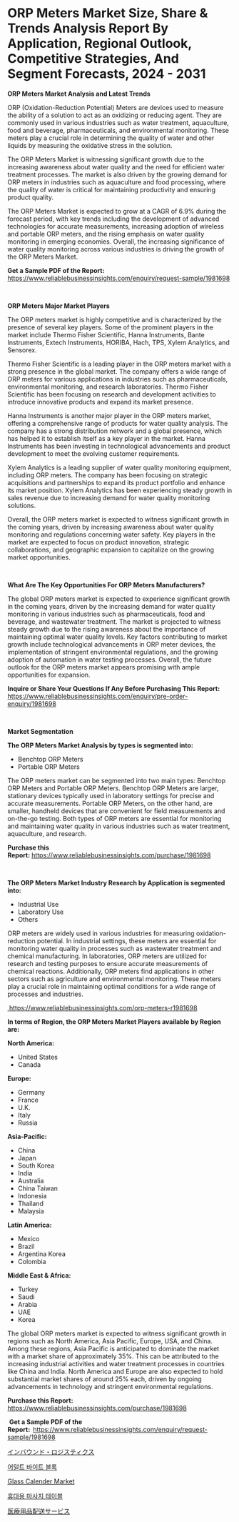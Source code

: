 <p><h1>ORP Meters Market Size, Share & Trends Analysis Report By Application, Regional Outlook, Competitive Strategies, And Segment Forecasts, 2024 - 2031</h1></p><p><strong>ORP Meters Market Analysis and Latest Trends</strong></p>
<p><p>ORP (Oxidation-Reduction Potential) Meters are devices used to measure the ability of a solution to act as an oxidizing or reducing agent. They are commonly used in various industries such as water treatment, aquaculture, food and beverage, pharmaceuticals, and environmental monitoring. These meters play a crucial role in determining the quality of water and other liquids by measuring the oxidative stress in the solution.</p><p>The ORP Meters Market is witnessing significant growth due to the increasing awareness about water quality and the need for efficient water treatment processes. The market is also driven by the growing demand for ORP meters in industries such as aquaculture and food processing, where the quality of water is critical for maintaining productivity and ensuring product quality.</p><p>The ORP Meters Market is expected to grow at a CAGR of 6.9% during the forecast period, with key trends including the development of advanced technologies for accurate measurements, increasing adoption of wireless and portable ORP meters, and the rising emphasis on water quality monitoring in emerging economies. Overall, the increasing significance of water quality monitoring across various industries is driving the growth of the ORP Meters Market.</p></p>
<p><strong>Get a Sample PDF of the Report:&nbsp;</strong> <a href="https://www.reliablebusinessinsights.com/enquiry/request-sample/1981698">https://www.reliablebusinessinsights.com/enquiry/request-sample/1981698</a></p>
<p>&nbsp;</p>
<p><strong>ORP Meters Major Market Players</strong></p>
<p><p>The ORP meters market is highly competitive and is characterized by the presence of several key players. Some of the prominent players in the market include Thermo Fisher Scientific, Hanna Instruments, Bante Instruments, Extech Instruments, HORIBA, Hach, TPS, Xylem Analytics, and Sensorex.</p><p>Thermo Fisher Scientific is a leading player in the ORP meters market with a strong presence in the global market. The company offers a wide range of ORP meters for various applications in industries such as pharmaceuticals, environmental monitoring, and research laboratories. Thermo Fisher Scientific has been focusing on research and development activities to introduce innovative products and expand its market presence.</p><p>Hanna Instruments is another major player in the ORP meters market, offering a comprehensive range of products for water quality analysis. The company has a strong distribution network and a global presence, which has helped it to establish itself as a key player in the market. Hanna Instruments has been investing in technological advancements and product development to meet the evolving customer requirements.</p><p>Xylem Analytics is a leading supplier of water quality monitoring equipment, including ORP meters. The company has been focusing on strategic acquisitions and partnerships to expand its product portfolio and enhance its market position. Xylem Analytics has been experiencing steady growth in sales revenue due to increasing demand for water quality monitoring solutions.</p><p>Overall, the ORP meters market is expected to witness significant growth in the coming years, driven by increasing awareness about water quality monitoring and regulations concerning water safety. Key players in the market are expected to focus on product innovation, strategic collaborations, and geographic expansion to capitalize on the growing market opportunities.</p></p>
<p>&nbsp;</p>
<p><strong>What Are The Key Opportunities For ORP Meters Manufacturers?</strong></p>
<p><p>The global ORP meters market is expected to experience significant growth in the coming years, driven by the increasing demand for water quality monitoring in various industries such as pharmaceuticals, food and beverage, and wastewater treatment. The market is projected to witness steady growth due to the rising awareness about the importance of maintaining optimal water quality levels. Key factors contributing to market growth include technological advancements in ORP meter devices, the implementation of stringent environmental regulations, and the growing adoption of automation in water testing processes. Overall, the future outlook for the ORP meters market appears promising with ample opportunities for expansion.</p></p>
<p><strong>Inquire or Share Your Questions If Any Before Purchasing This Report:</strong> <a href="https://www.reliablebusinessinsights.com/enquiry/pre-order-enquiry/1981698">https://www.reliablebusinessinsights.com/enquiry/pre-order-enquiry/1981698</a></p>
<p>&nbsp;</p>
<p><strong>Market Segmentation</strong></p>
<p><strong>The ORP Meters Market Analysis by types is segmented into:</strong></p>
<p><ul><li>Benchtop ORP Meters</li><li>Portable ORP Meters</li></ul></p>
<p><p>The ORP meters market can be segmented into two main types: Benchtop ORP Meters and Portable ORP Meters. Benchtop ORP Meters are larger, stationary devices typically used in laboratory settings for precise and accurate measurements. Portable ORP Meters, on the other hand, are smaller, handheld devices that are convenient for field measurements and on-the-go testing. Both types of ORP meters are essential for monitoring and maintaining water quality in various industries such as water treatment, aquaculture, and research.</p></p>
<p><strong>Purchase this Report:&nbsp;</strong><a href="https://www.reliablebusinessinsights.com/purchase/1981698">https://www.reliablebusinessinsights.com/purchase/1981698</a></p>
<p>&nbsp;</p>
<p><strong>The ORP Meters Market Industry Research by Application is segmented into:</strong></p>
<p><ul><li>Industrial Use</li><li>Laboratory Use</li><li>Others</li></ul></p>
<p><p>ORP meters are widely used in various industries for measuring oxidation-reduction potential. In industrial settings, these meters are essential for monitoring water quality in processes such as wastewater treatment and chemical manufacturing. In laboratories, ORP meters are utilized for research and testing purposes to ensure accurate measurements of chemical reactions. Additionally, ORP meters find applications in other sectors such as agriculture and environmental monitoring. These meters play a crucial role in maintaining optimal conditions for a wide range of processes and industries.</p></p>
<p><a href="https://www.reliablebusinessinsights.com/orp-meters-r1981698">&nbsp;https://www.reliablebusinessinsights.com/orp-meters-r1981698</a></p>
<p><strong>In terms of Region, the ORP Meters Market Players available by Region are:</strong></p>
<p>
    <p> <strong> North America: </strong>
        <ul>
            <li>United States</li>
            <li>Canada</li>
        </ul>
        </p> 
    <p> <strong> Europe: </strong>
        <ul>
            <li>Germany</li>
            <li>France</li>
            <li>U.K.</li>
            <li>Italy</li>
            <li>Russia</li>
        </ul>
        </p> 
    <p> <strong> Asia-Pacific: </strong>
        <ul>
            <li>China</li>
            <li>Japan</li>
            <li>South Korea</li>
            <li>India</li>
            <li>Australia</li>
            <li>China Taiwan</li>
            <li>Indonesia</li>
            <li>Thailand</li>
            <li>Malaysia</li>
        </ul>
        </p> 
    <p> <strong> Latin America: </strong>
        <ul>
            <li>Mexico</li>
            <li>Brazil</li>
            <li>Argentina Korea</li>
            <li>Colombia</li>
        </ul>
        </p> 
    <p> <strong> Middle East & Africa: </strong>
        <ul>
            <li>Turkey</li>
            <li>Saudi</li>
            <li>Arabia</li>
            <li>UAE</li>
            <li>Korea</li>
        </ul>
    </p>
    </p>
<p><p>The global ORP meters market is expected to witness significant growth in regions such as North America, Asia Pacific, Europe, USA, and China. Among these regions, Asia Pacific is anticipated to dominate the market with a market share of approximately 35%. This can be attributed to the increasing industrial activities and water treatment processes in countries like China and India. North America and Europe are also expected to hold substantial market shares of around 25% each, driven by ongoing advancements in technology and stringent environmental regulations.</p></p>
<p><strong>Purchase this Report: </strong><a href="https://www.reliablebusinessinsights.com/purchase/1981698">https://www.reliablebusinessinsights.com/purchase/1981698</a></p>
<p>&nbsp;<strong>Get a Sample PDF of the Report:&nbsp;&nbsp;</strong><a href="https://www.reliablebusinessinsights.com/enquiry/request-sample/1981698">https://www.reliablebusinessinsights.com/enquiry/request-sample/1981698</a></p>
<p><strong></strong></p>
<p><p><a href="https://github.com/dathomson6534/Market-Research-Report-List-2/blob/main/4080640158445.md">インバウンド・ロジスティクス</a></p><p><a href="https://github.com/bossladyaries0/Market-Research-Report-List-1/blob/main/3175041169979.md">어덜트 바이트 블록</a></p><p><a href="https://github.com/ernidarwin455/Market-Research-Report-List-1/blob/main/glass-calender-market.md">Glass Calender Market</a></p><p><a href="https://github.com/DavidCarter19662022/Market-Research-Report-List-1/blob/main/9816323169980.md">휴대용 마사지 테이블</a></p><p><a href="https://github.com/AriMuller2009/Market-Research-Report-List-2/blob/main/8128123158444.md">医療用品配送サービス</a></p></p>